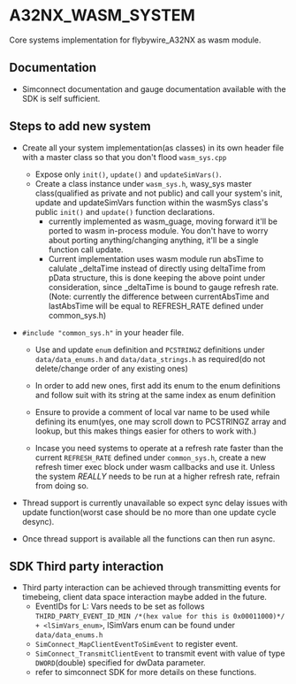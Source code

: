 # A32NX_WASM_SYSTEM
Core systems implementation for flybywire_A32NX as wasm module.

## Documentation
- Simconnect documentation and gauge documentation available with the SDK is self sufficient.

## Steps to add new system
- Create all your system implementation(as classes) in its own header file with a master class so that you don't flood `wasm_sys.cpp`
  - Expose only `init()`, `update()` and `updateSimVars()`.
  - Create a class instance under `wasm_sys.h`, wasy_sys master class(qualified as private and not public) and call your system's init, update and updateSimVars function within the wasmSys class's public `init()` and `update()` function declarations.
    - currently implemented as wasm_guage, moving forward it'll be ported to wasm in-process module. You don't have to worry about porting anything/changing anything, it'll be a single function call update.
    - Current implementation uses wasm module run absTime to calulate _deltaTime instead of directly using deltaTime from pData structure, this is done keeping the above
      point under consideration, since _deltaTime is bound to gauge refresh rate.(Note: currently the difference between currentAbsTime and lastAbsTime will be equal to            REFRESH_RATE defined under common_sys.h)
    
- `#include "common_sys.h"` in your header file. 
  - Use and update `enum` definition and `PCSTRINGZ` definitions under `data/data_enums.h` and `data/data_strings.h` as required(do not delete/change order of any existing ones)
  - In order to add new ones, first add its enum to the enum definitions and follow suit with its string at the same index as enum definition
  - Ensure to provide a comment of local var name to be used while defining its enum(yes, one may scroll down to PCSTRINGZ array and lookup,
    but this makes things easier for others to work with.)
    
  - Incase you need systems to operate at a refresh rate faster than the current `REFRESH_RATE` defined under `common_sys.h`, create a new refresh timer exec block under wasm callbacks and use it. Unless the system _REALLY_ needs to be run at a higher refresh rate, refrain from doing so.
- Thread support is currently unavailable so expect sync delay issues with update function(worst case should be no more than one update cycle desync).
- Once thread support is available all the functions can then run async.
    
## SDK Third party interaction
- Third party interaction can be achieved through transmitting events for timebeing, client data space interaction maybe added in the future.
  - EventIDs for L: Vars needs to be set as follows `THIRD_PARTY_EVENT_ID_MIN /*(hex value for this is 0x00011000)*/ + <lSimVars_enum>`, lSimVars enum can be found under `data/data_enums.h` 
  - `SimConnect_MapClientEventToSimEvent` to register event.
  - `SimConnect_TransmitClientEvent` to transmit event with value of type `DWORD`(double) specified for dwData parameter.
  - refer to simconnect SDK for more details on these functions.

